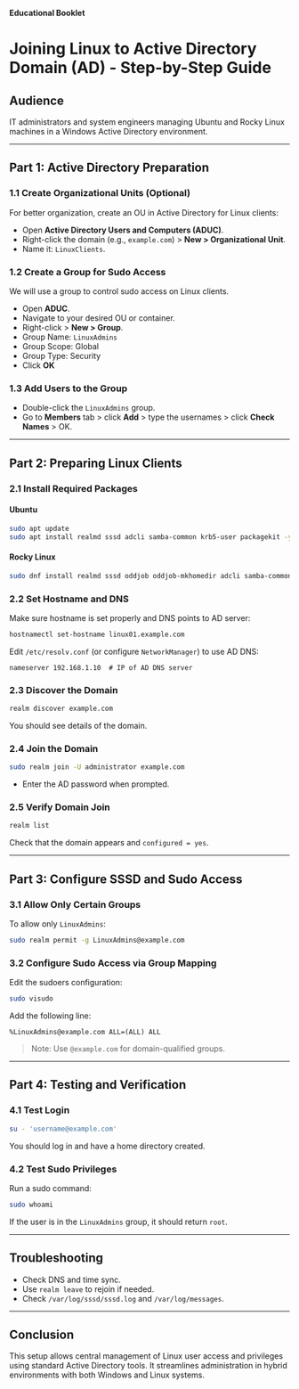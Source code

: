 **Educational Booklet**

# Joining Linux to Active Directory Domain (AD) - Step-by-Step Guide

## Audience

IT administrators and system engineers managing Ubuntu and Rocky Linux machines in a Windows Active Directory environment.

---

## Part 1: Active Directory Preparation

### 1.1 Create Organizational Units (Optional)

For better organization, create an OU in Active Directory for Linux clients:

- Open **Active Directory Users and Computers (ADUC)**.
- Right-click the domain (e.g., `example.com`) > **New > Organizational Unit**.
- Name it: `LinuxClients`.

### 1.2 Create a Group for Sudo Access

We will use a group to control sudo access on Linux clients.

- Open **ADUC**.
- Navigate to your desired OU or container.
- Right-click > **New > Group**.
- Group Name: `LinuxAdmins`
- Group Scope: Global
- Group Type: Security
- Click **OK**

### 1.3 Add Users to the Group

- Double-click the `LinuxAdmins` group.
- Go to **Members** tab > click **Add** > type the usernames > click **Check Names** > OK.

---

## Part 2: Preparing Linux Clients

### 2.1 Install Required Packages

#### Ubuntu

```bash
sudo apt update
sudo apt install realmd sssd adcli samba-common krb5-user packagekit -y
```

#### Rocky Linux

```bash
sudo dnf install realmd sssd oddjob oddjob-mkhomedir adcli samba-common-tools -y
```

### 2.2 Set Hostname and DNS

Make sure hostname is set properly and DNS points to AD server:

```bash
hostnamectl set-hostname linux01.example.com
```

Edit `/etc/resolv.conf` (or configure `NetworkManager`) to use AD DNS:

```
nameserver 192.168.1.10  # IP of AD DNS server
```

### 2.3 Discover the Domain

```bash
realm discover example.com
```

You should see details of the domain.

### 2.4 Join the Domain

```bash
sudo realm join -U administrator example.com
```

- Enter the AD password when prompted.

### 2.5 Verify Domain Join

```bash
realm list
```

Check that the domain appears and `configured = yes`.

---

## Part 3: Configure SSSD and Sudo Access

### 3.1 Allow Only Certain Groups

To allow only `LinuxAdmins`:

```bash
sudo realm permit -g LinuxAdmins@example.com
```

### 3.2 Configure Sudo Access via Group Mapping

Edit the sudoers configuration:

```bash
sudo visudo
```

Add the following line:

```
%LinuxAdmins@example.com ALL=(ALL) ALL
```

> Note: Use `@example.com` for domain-qualified groups.

---

## Part 4: Testing and Verification

### 4.1 Test Login

```bash
su - 'username@example.com'
```

You should log in and have a home directory created.

### 4.2 Test Sudo Privileges

Run a sudo command:

```bash
sudo whoami
```

If the user is in the `LinuxAdmins` group, it should return `root`.

---

## Troubleshooting

- Check DNS and time sync.
- Use `realm leave` to rejoin if needed.
- Check `/var/log/sssd/sssd.log` and `/var/log/messages`.

---

## Conclusion

This setup allows central management of Linux user access and privileges using standard Active Directory tools. It streamlines administration in hybrid environments with both Windows and Linux systems.

